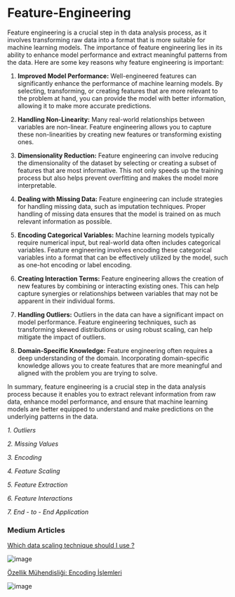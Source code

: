 # Feature-Engineering

Feature engineering is a crucial step in th data analysis process, as it involves transforming raw data into a format that is more suitable for machine learning models. The importance of feature engineering lies in its ability to enhance model performance and extract meaningful patterns from the data. Here are some key reasons why feature engineering is important:

1.  **Improved Model Performance:** Well-engineered features can significantly enhance the performance of machine learning models. By selecting, transforming, or creating features that are more relevant to the problem at hand, you can provide the model with better information, allowing it to make more accurate predictions.
    
2.  **Handling Non-Linearity:** Many real-world relationships between variables are non-linear. Feature engineering allows you to capture these non-linearities by creating new features or transforming existing ones.
    
3.  **Dimensionality Reduction:** Feature engineering can involve reducing the dimensionality of the dataset by selecting or creating a subset of features that are most informative. This not only speeds up the training process but also helps prevent overfitting and makes the model more interpretable.
    
4.  **Dealing with Missing Data:** Feature engineering can include strategies for handling missing data, such as imputation techniques. Proper handling of missing data ensures that the model is trained on as much relevant information as possible.
    
5.  **Encoding Categorical Variables:** Machine learning models typically require numerical input, but real-world data often includes categorical variables. Feature engineering involves encoding these categorical variables into a format that can be effectively utilized by the model, such as one-hot encoding or label encoding.
    
6.  **Creating Interaction Terms:** Feature engineering allows the creation of new features by combining or interacting existing ones. This can help capture synergies or relationships between variables that may not be apparent in their individual forms.
    
7.  **Handling Outliers:** Outliers in the data can have a significant impact on model performance. Feature engineering techniques, such as transforming skewed distributions or using robust scaling, can help mitigate the impact of outliers.
    
8.  **Domain-Specific Knowledge:** Feature engineering often requires a deep understanding of the domain. Incorporating domain-specific knowledge allows you to create features that are more meaningful and aligned with the problem you are trying to solve.
    

In summary, feature engineering is a crucial step in the data analysis process because it enables you to extract relevant information from raw data, enhance model performance, and ensure that machine learning models are better equipped to understand and make predictions on the underlying patterns in the data.


*1. Outliers*

*2. Missing Values*

*3. Encoding*

*4. Feature Scaling*

*5. Feature Extraction*

*6. Feature Interactions*

*7. End - to - End Application*

### Medium Articles

[Which data scaling technique should I use ?](https://medium.com/@hhuseyincosgun/which-data-scaling-technique-should-i-use-a1615292061e)

![image](https://github.com/hhuseyincosgun/Feature-Engineering/assets/21257660/6d707328-ab34-42b3-bcee-8e99675dafd0)

[Özellik Mühendisliği: Encoding İşlemleri](https://medium.com/@hhuseyincosgun/%C3%B6zellik-m%C3%BChendisli%C4%9Fi-encoding-i%CC%87%C5%9Flemleri-8918f97bc8d8)

![image](https://github.com/hhuseyincosgun/Feature-Engineering/assets/21257660/29345f2c-f48e-4cd0-8fea-af4e9402c120)


